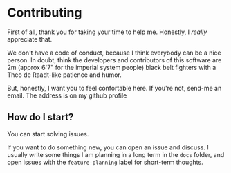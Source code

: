 # Contributing

First of all, thank you for taking your time to help me. Honestly, I
*really* appreciate that.

We don't have a code of conduct, because I think everybody can be a
nice person. In doubt, think the developers and contributors of this
software are 2m (approx 6'7" for the imperial system people) black
belt fighters with a Theo de Raadt-like patience and humor.

But, honestly, I want you to feel confortable here. If you're not,
send-me an email. The address is on my github profile

## How do I start?

You can start solving issues.

If you want to do something new, you can open an issue and discuss. I
usually write some things I am planning in a long term in the `docs`
folder, and open issues with the `feature-planning` label for
short-term thoughts.
